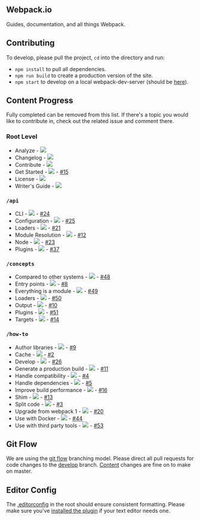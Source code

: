 ## Webpack.io

Guides, documentation, and all things Webpack.

## Contributing

To develop, please pull the project, `cd` into the directory and run:

- `npm install` to pull all dependencies.
- `npm run build` to create a production version of the site.
- `npm start` to develop on a local webpack-dev-server (should be [here](http://localhost:3000/)).

## Content Progress

Fully completed can be removed from this list. If there's a topic you would like to contribute in, check out the related issue and comment there.

### Root Level

* Analyze - ![](https://img.shields.io/badge/progress-0%25-yellowgreen.svg)
* Changelog - ![](https://img.shields.io/badge/progress-0%25-yellowgreen.svg)
* Contribute - ![](https://img.shields.io/badge/progress-10%25-yellowgreen.svg)
* Get Started - ![](https://img.shields.io/badge/progress-10%25-yellowgreen.svg) - [#15](https://github.com/webpack/webpack.io/issues/15)
* License - ![](https://img.shields.io/badge/progress-100%25-yellowgreen.svg)
* Writer's Guide - ![](https://img.shields.io/badge/progress-50%25-yellowgreen.svg)

### `/api`

* CLI - ![](https://img.shields.io/badge/progress-5%25-yellowgreen.svg) - [#24](https://github.com/webpack/webpack.io/issues/24)
* Configuration - ![](https://img.shields.io/badge/progress-5%25-yellowgreen.svg) - [#25](https://github.com/webpack/webpack.io/issues/25)
* Loaders - ![](https://img.shields.io/badge/progress-0%25-yellowgreen.svg) - [#21](https://github.com/webpack/webpack.io/issues/21)
* Module Resolution - ![](https://img.shields.io/badge/progress-5%25-yellowgreen.svg) - [#12](https://github.com/webpack/webpack.io/issues/12)
* Node - ![](https://img.shields.io/badge/progress-5%25-yellowgreen.svg) - [#23](https://github.com/webpack/webpack.io/issues/23)
* Plugins - ![](https://img.shields.io/badge/progress-0%25-yellowgreen.svg) - [#37](https://github.com/webpack/webpack.io/issues/37)

### `/concepts`

* Compared to other systems - ![](https://img.shields.io/badge/progress-5%25-yellowgreen.svg) - [#48](https://github.com/webpack/webpack.io/issues/48)
* Entry points - ![](https://img.shields.io/badge/progress-5%25-yellowgreen.svg) - [#8](https://github.com/webpack/webpack.io/issues/8)
* Everything is a module - ![](https://img.shields.io/badge/progress-5%25-yellowgreen.svg) - [#49](https://github.com/webpack/webpack.io/issues/49)
* Loaders - ![](https://img.shields.io/badge/progress-5%25-yellowgreen.svg) - [#50](https://github.com/webpack/webpack.io/issues/50)
* Output - ![](https://img.shields.io/badge/progress-5%25-yellowgreen.svg) - [#10](https://github.com/webpack/webpack.io/issues/10)
* Plugins - ![](https://img.shields.io/badge/progress-5%25-yellowgreen.svg) - [#51](https://github.com/webpack/webpack.io/issues/51)
* Targets - ![](https://img.shields.io/badge/progress-5%25-yellowgreen.svg) - [#14](https://github.com/webpack/webpack.io/issues/14)

### `/how-to`

* Author libraries - ![](https://img.shields.io/badge/progress-5%25-yellowgreen.svg) - [#9](https://github.com/webpack/webpack.io/issues/9)
* Cache - ![](https://img.shields.io/badge/progress-5%25-yellowgreen.svg) - [#2](https://github.com/webpack/webpack.io/issues/2)
* Develop - ![](https://img.shields.io/badge/progress-5%25-yellowgreen.svg) - [#26](https://github.com/webpack/webpack.io/issues/26)
* Generate a production build - ![](https://img.shields.io/badge/progress-5%25-yellowgreen.svg) - [#11](https://github.com/webpack/webpack.io/issues/11)
* Handle compatibility - ![](https://img.shields.io/badge/progress-5%25-yellowgreen.svg) - [#4](https://github.com/webpack/webpack.io/issues/4)
* Handle dependencies - ![](https://img.shields.io/badge/progress-5%25-yellowgreen.svg) - [#5](https://github.com/webpack/webpack.io/issues/5)
* Improve build performance - ![](https://img.shields.io/badge/progress-5%25-yellowgreen.svg) - [#16](https://github.com/webpack/webpack.io/issues/16)
* Shim - ![](https://img.shields.io/badge/progress-5%25-yellowgreen.svg) - [#13](https://github.com/webpack/webpack.io/issues/13)
* Split code - ![](https://img.shields.io/badge/progress-5%25-yellowgreen.svg) - [#3](https://github.com/webpack/webpack.io/issues/3)
* Upgrade from webpack 1 - ![](https://img.shields.io/badge/progress-5%25-yellowgreen.svg) - [#20](https://github.com/webpack/webpack.io/issues/20)
* Use with Docker - ![](https://img.shields.io/badge/progress-5%25-yellowgreen.svg) - [#44](https://github.com/webpack/webpack.io/issues/44)
* Use with third party tools - ![](https://img.shields.io/badge/progress-5%25-yellowgreen.svg) - [#53](https://github.com/webpack/webpack.io/issues/53)

## Git Flow

We are using the [git flow](http://nvie.com/posts/a-successful-git-branching-model/) branching model. Please direct all pull requests for code changes to the [develop](https://github.com/webpack/webpack.io/tree/develop) branch. [Content](https://github.com/webpack/webpack.io/tree/master/src/content) changes are fine on to make on master.

## Editor Config

The [.editorconfig](https://github.com/webpack/webpack.io/blob/develop/.editorconfig) in the root should ensure consistent formatting. Please make sure you've [installed the plugin](http://editorconfig.org/#download) if your text editor needs one.
